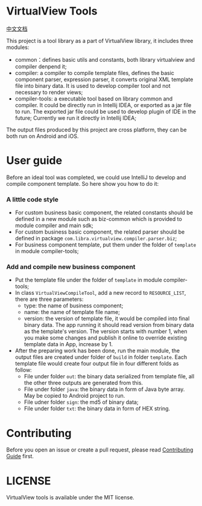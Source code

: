 # VirtualView Tools

[中文文档](README-ch.md)

This project is a tool library as a part of VirtualView library, it includes three modules:

+ common：defines basic utils and constants, both library virtualview and compiler denpend it;
+ compiler: a compiler to compile template files, defines the basic component parser, expression parser, it converts original XML template file into binary data. It is used to develop compiler tool and not necessary to render views;
+ compiler-tools: a executable tool based on library common and compiler. It could be directly run in Intellij IDEA, or exported as a jar file to run. The exported jar file could be used to develop plugin of IDE in the future; Currently we run it directly in  Intellij IDEA;

The output files produced by this project are cross platform, they can be both run on Android and iOS.

# User guide

Before an ideal tool was completed, we could use IntelliJ to develop and compile component template. So here show you how to do it:

### A little code style

+ For custom business basic component, the related constants should be defined in a new module such as biz-common which is provided to module compiler and main sdk;
+ For custom business basic component, the related parser should be defined in package `com.libra.virtualview.compiler.parser.biz`;
+ For business component template, put them under the folder of `template` in module compiler-tools;

### Add and compile new business component

+ Put the template file under the folder of `template` in module compiler-tools;
+ In class `VirtualViewCompileTool`, add a new record to `RESOURCE_LIST`, there are three parameters:
    + type: the name of business component;
    + name: the name of template file name;
    + version: the version of template file, it would be compiled into final binary data. The app running it should read version from binary data as the template's version. The version starts with number 1, when you make some changes and publish it online to override existing template data in App, increase by 1.
+ After the preparing work has been done, run the main module, the output files are created under folder of `build` in folder `template`. Each template file would create four output file in four different folds as follow:
    + File under folder `out`: the binary data serialized from template file, all the other three outputs are generated from this.
    + File under folder `java`: the binary data in form of Java byte array. May be copied to Android project to run.
    + File udner folder `sign`: the md5 of binary data;
    + File under folder `txt`: the binary data in form of HEX string.

# Contributing

Before you open an issue or create a pull request, please read [Contributing Guide](CONTRIBUTING.md) first.

# LICENSE

VirtualView tools is available under the MIT license.

